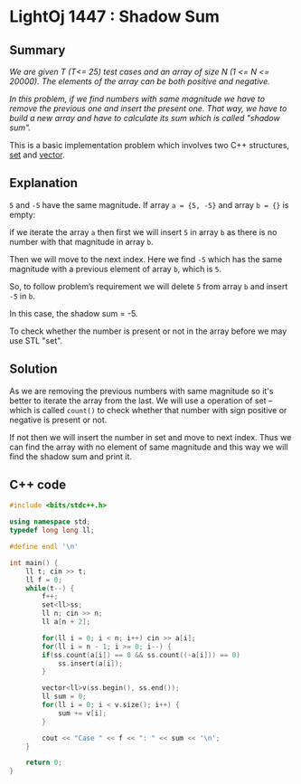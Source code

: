 # LightOj 1447 : Shadow Sum

## Summary 
*We are given T (T<= 25) test cases and an array of size N (1 <= N <= 20000). The elements of the array can be both positive and negative.*

*In this problem, if we find numbers with same magnitude we have to remove the previous one and insert the present one. That way, we have to build a new array and have to calculate its sum which is called "shadow sum".*

This is a basic implementation problem which involves two C++ structures, [set](https://www.geeksforgeeks.org/set-in-cpp-stl/) and [vector](https://www.geeksforgeeks.org/vector-in-cpp-stl/).

## Explanation

`5` and `-5` have the same magnitude. If array `a = {5, -5}` and array `b = {}` is empty:

if we iterate the array `a` then first we will insert `5` in array `b` as there is no number with that magnitude in array `b`.

Then we will move to the next index. Here we find `-5` which has the same magnitude with a previous element of array `b`, which is `5`.

So, to follow problem’s requirement we will delete `5` from array `b` and insert `-5` in `b`. 

In this case, the shadow sum = -5.

To check whether the number is present or not in the array before we may use STL "set".



## Solution

As we are removing the previous numbers with same magnitude so it's better to iterate the array from the last. We will use a operation of set – which is called `count()` to check whether that number with sign positive or negative is present or not.

If not then we will insert the number in set and move to next index. Thus we can find the array with no element of same magnitude and this way we will find the shadow sum and print it.

## C++ code
```C++
#include <bits/stdc++.h>

using namespace std;
typedef long long ll;

#define endl '\n'

int main() {
    ll t; cin >> t;
    ll f = 0;
    while(t--) {
        f++;
        set<ll>ss;
        ll n; cin >> n;
        ll a[n + 2];

        for(ll i = 0; i < n; i++) cin >> a[i];
        for(ll i = n - 1; i >= 0; i--) {
        if(ss.count(a[i]) == 0 && ss.count((-a[i])) == 0)
            ss.insert(a[i]);
        }

        vector<ll>v(ss.begin(), ss.end());
        ll sum = 0;
        for(ll i = 0; i < v.size(); i++) {
            sum += v[i];
        }

        cout << "Case " << f << ": " << sum << '\n';
    }

    return 0;
}
```